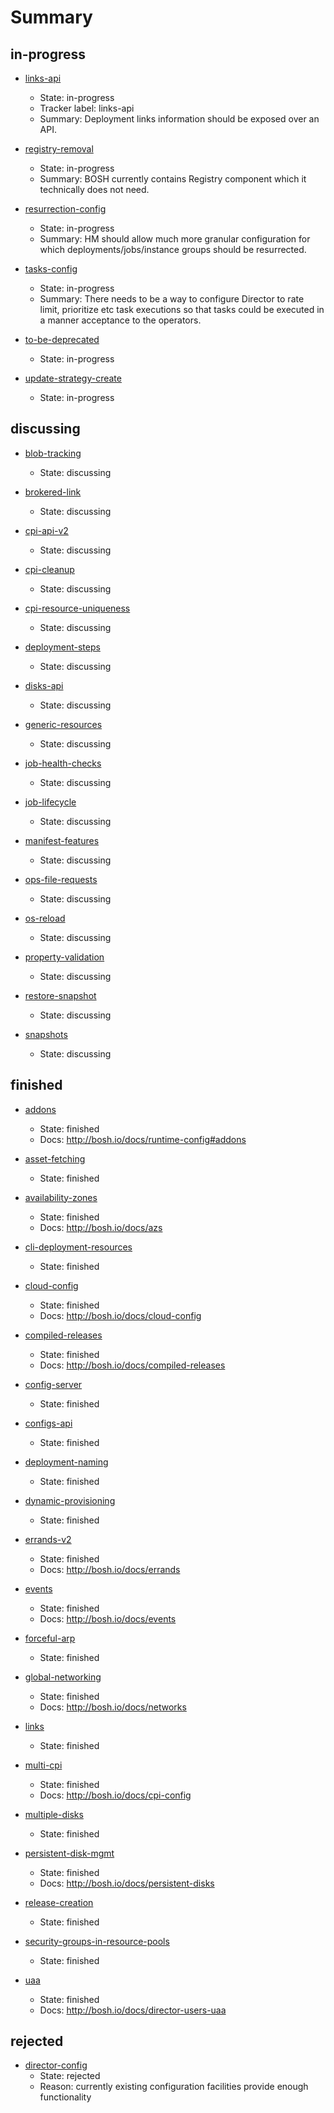 # Summary

## in-progress

- [links-api](proposals/links-api.md)
  - State: in-progress
  - Tracker label: links-api
  - Summary: Deployment links information should be exposed over an API.

- [registry-removal](proposals/registry-removal.md)
  - State: in-progress
  - Summary: BOSH currently contains Registry component which it technically does not need.

- [resurrection-config](proposals/resurrection-config.md)
  - State: in-progress
  - Summary: HM should allow much more granular configuration for which deployments/jobs/instance groups should be resurrected.

- [tasks-config](proposals/tasks-config.md)
  - State: in-progress
  - Summary: There needs to be a way to configure Director to rate limit, prioritize etc task executions so that tasks could be executed in a manner acceptance to the operators.

- [to-be-deprecated](proposals/to-be-deprecated.md)
  - State: in-progress

- [update-strategy-create](proposals/update-strategy-create.md)
  - State: in-progress

## discussing

- [blob-tracking](proposals/blob-tracking.md)
  - State: discussing

- [brokered-link](proposals/brokered-link.md)
  - State: discussing

- [cpi-api-v2](proposals/cpi-api-v2.md)
  - State: discussing

- [cpi-cleanup](proposals/cpi-cleanup.md)
  - State: discussing

- [cpi-resource-uniqueness](proposals/cpi-resource-uniqueness.md)
  - State: discussing

- [deployment-steps](proposals/deployment-steps.md)
  - State: discussing

- [disks-api](proposals/disks-api.md)
  - State: discussing

- [generic-resources](proposals/generic-resources.md)
  - State: discussing

- [job-health-checks](proposals/job-health-checks.md)
  - State: discussing

- [job-lifecycle](proposals/job-lifecycle.md)
  - State: discussing

- [manifest-features](proposals/manifest-features.md)
  - State: discussing

- [ops-file-requests](proposals/ops-file-requests.md)
  - State: discussing

- [os-reload](proposals/os-reload.md)
  - State: discussing

- [property-validation](proposals/property-validation.md)
  - State: discussing

- [restore-snapshot](proposals/restore-snapshot.md)
  - State: discussing

- [snapshots](proposals/snapshots.md)
  - State: discussing

## finished

- [addons](proposals/addons.md)
  - State: finished
  - Docs: http://bosh.io/docs/runtime-config#addons

- [asset-fetching](proposals/asset-fetching.md)
  - State: finished

- [availability-zones](proposals/availability-zones.md)
  - State: finished
  - Docs: http://bosh.io/docs/azs

- [cli-deployment-resources](proposals/cli-deployment-resources.md)
  - State: finished

- [cloud-config](proposals/cloud-config.md)
  - State: finished
  - Docs: http://bosh.io/docs/cloud-config

- [compiled-releases](proposals/compiled-releases.md)
  - State: finished
  - Docs: http://bosh.io/docs/compiled-releases

- [config-server](proposals/config-server.md)
  - State: finished

- [configs-api](proposals/configs-api.md)
  - State: finished

- [deployment-naming](proposals/deployment-naming.md)
  - State: finished

- [dynamic-provisioning](proposals/dynamic-provisioning.md)
  - State: finished

- [errands-v2](proposals/errands-v2.md)
  - State: finished
  - Docs: http://bosh.io/docs/errands

- [events](proposals/events.md)
  - State: finished
  - Docs: http://bosh.io/docs/events

- [forceful-arp](proposals/forceful-arp.md)
  - State: finished

- [global-networking](proposals/global-networking.md)
  - State: finished
  - Docs: http://bosh.io/docs/networks

- [links](proposals/links.md)
  - State: finished

- [multi-cpi](proposals/multi-cpi.md)
  - State: finished
  - Docs: http://bosh.io/docs/cpi-config

- [multiple-disks](proposals/multiple-disks.md)
  - State: finished

- [persistent-disk-mgmt](proposals/persistent-disk-mgmt.md)
  - State: finished
  - Docs: http://bosh.io/docs/persistent-disks

- [release-creation](proposals/release-creation.md)
  - State: finished

- [security-groups-in-resource-pools](proposals/security-groups-in-resource-pools.md)
  - State: finished

- [uaa](proposals/uaa.md)
  - State: finished
  - Docs: http://bosh.io/docs/director-users-uaa

## rejected

- [director-config](proposals/director-config.md)
  - State: rejected
  - Reason: currently existing configuration facilities provide enough functionality

